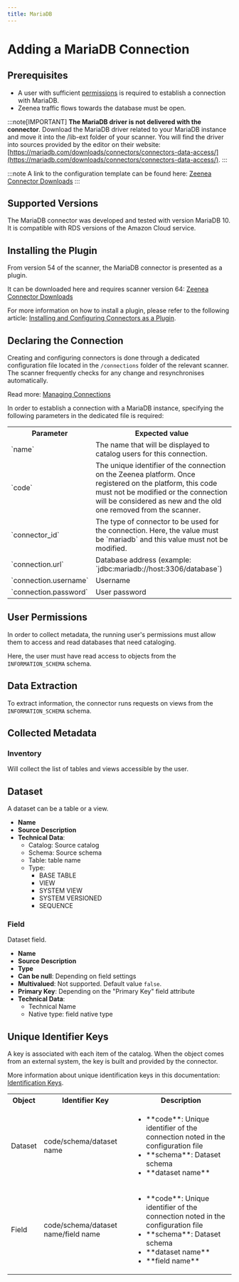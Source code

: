 ```yaml
---
title: MariaDB  
---
```


# Adding a MariaDB Connection

## Prerequisites

* A user with sufficient [permissions](#user-permissions) is required to establish a connection with MariaDB.
* Zeenea traffic flows towards the database must be open.

:::note[IMPORTANT]
**The MariaDB driver is not delivered with the connector**. Download the MariaDB driver related to your MariaDB instance and move it into the /lib-ext folder of your scanner. You will find the driver into sources provided by the editor on their website: [https://mariadb.com/downloads/connectors/connectors-data-access/](https://mariadb.com/downloads/connectors/connectors-data-access/).
:::

:::note
A link to the configuration template can be found here: [Zeenea Connector Downloads](./zeenea-connectors-list.md)
:::

## Supported Versions

The MariaDB connector was developed and tested with version MariaDB 10. It is compatible with RDS versions of the Amazon Cloud service.

## Installing the Plugin

From version 54 of the scanner, the MariaDB connector is presented as a plugin.

It can be downloaded here and requires scanner version 64: [Zeenea Connector Downloads](./zeenea-connectors-list.md)

For more information on how to install a plugin, please refer to the following article: [Installing and Configuring Connectors as a Plugin](./zeenea-connectors-install-as-plugin.md).

## Declaring the Connection

Creating and configuring connectors is done through a dedicated configuration file located in the `/connections` folder of the relevant scanner. The scanner frequently checks for any change and resynchronises automatically.

Read more: [Managing Connections](./zeenea-managing-connections.md)

In order to establish a connection with a MariaDB instance, specifying the following parameters in the dedicated file is required:

<table>
  <tr>
    <th>Parameter</th>
    <th>Expected value</th>
  </tr>
  <tr>
    <td>`name`</td>
    <td>The name that will be displayed to catalog users for this connection.</td>
  </tr>
  <tr>
    <td>`code`</td>
    <td>The unique identifier of the connection on the Zeenea platform. Once registered on the platform, this code must not be modified or the connection will be considered as new and the old one removed from the scanner.</td>
  </tr>
  <tr>
    <td>`connector_id`</td>
    <td>The type of connector to be used for the connection. Here, the value must be `mariadb` and this value must not be modified.</td>
  </tr>
  <tr>
    <td>`connection.url`</td>
    <td>Database address (example: `jdbc:mariadb://host:3306/database`)</td>
  </tr>
  <tr>
    <td>`connection.username`</td>
    <td>Username</td>
  </tr>
  <tr>
    <td>`connection.password`</td>
    <td>User password</td>
  </tr>
</table>

## User Permissions

In order to collect metadata, the running user's permissions must allow them to access and read databases that need cataloging. 

Here, the user must have read access to objects from the `INFORMATION_SCHEMA` schema.

## Data Extraction

To extract information, the connector runs requests on views from the `INFORMATION_SCHEMA` schema.

## Collected Metadata

### Inventory

Will collect the list of tables and views accessible by the user.  

## Dataset

A dataset can be a table or a view. 

* **Name**
* **Source Description**
* **Technical Data**:
  * Catalog: Source catalog
  * Schema: Source schema
  * Table: table name
  * Type:
    * BASE TABLE
    * VIEW
    * SYSTEM VIEW
    * SYSTEM VERSIONED
    * SEQUENCE

### Field

Dataset field. 

* **Name**
* **Source Description**
* **Type**
* **Can be null**: Depending on field settings
* **Multivalued**: Not supported. Default value `false`.
* **Primary Key**: Depending on the "Primary Key" field attribute
* **Technical Data**:
  * Technical Name
  * Native type: field native type

## Unique Identifier Keys
 
A key is associated with each item of the catalog. When the object comes from an external system, the key is built and provided by the connector.
 
More information about unique identification keys in this documentation: [Identification Keys](./zeenea-identification-keys.md).
  
 <table>
   <tr><th>Object</th><th>Identifier Key</th><th>Description</th></tr>
   <tr>
     <td>Dataset</td>
     <td>code/schema/dataset name</td>
     <td>
       <ul>
         <li>**code**:  Unique identifier of the connection noted in the configuration file</li>
         <li>**schema**: Dataset schema</li>
         <li>**dataset name**</li>
       </ul>
     </td>
   </tr>
   <tr>
     <td>Field</td>
     <td>code/schema/dataset name/field name</td>
     <td>
       <ul>
         <li>**code**:  Unique identifier of the connection noted in the configuration file</li>
         <li>**schema**: Dataset schema</li>
         <li>**dataset name**</li>
         <li>**field name**</li>
       </ul>
     </td>
   </tr>
 </table>
 